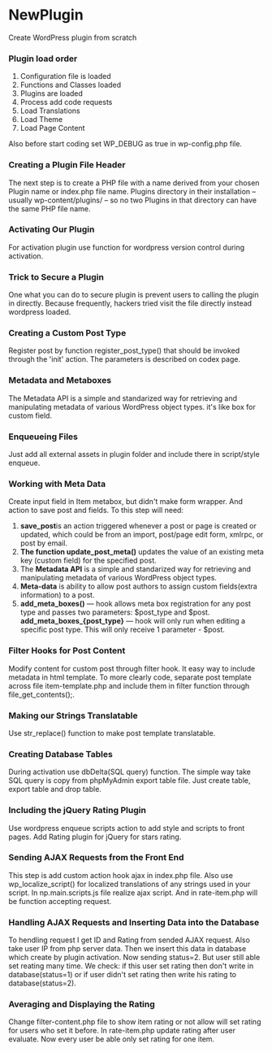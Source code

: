 <h1>NewPlugin</h1>
<p>Create WordPress plugin from scratch</p>
<h3>Plugin load order</h3>
<ol>
    <li>Configuration file is loaded</li>
    <li>Functions and Classes loaded</li>
    <li>Plugins are loaded</li>
    <li>Process add code requests</li>
    <li>Load Translations</li>
    <li>Load Theme</li>
    <li>Load Page Content</li>
</ol>
<p>Also before start coding set WP_DEBUG as true in wp-config.php file.</p>
<h3>Creating a Plugin File Header</h3>
<p>The next step is to create a PHP file with a name derived from your chosen Plugin name or index.php file name. Plugins directory in their installation – usually wp-content/plugins/ – so no two Plugins in that directory can have the same PHP file name.</p>
<h3>Activating Our Plugin</h3>
<p>For activation plugin use function for wordpress version control during activation.</p>
<h3>Trick to Secure a Plugin</h3>
<p>One what you can do to secure plugin is prevent users to calling the plugin in directly. Because frequently, hackers tried visit the file directly instead wordpress loaded.</p>
<h3>Creating a Custom Post Type</h3>
<p>Register post by function register_post_type() that should be invoked through the 'init' action. The parameters is described on codex page.</p> 
<h3>Metadata and Metaboxes</h3>
<p>The Metadata API is a simple and standarized way for retrieving and manipulating metadata of various WordPress object types. it's like box for custom field.</p>
<h3>Enqueueing Files</h3>
<p>Just add all external assets in plugin folder and include there in script/style enqueue.</p>
<h3>Working with Meta Data</h3>
<p>Create input field in Item metabox, but didn't make form wrapper. And action to save post and fields. To this step will need:</p>
<ol>
    <li><b>save_post</b>is an action triggered whenever a post or page is created or updated, which could be from an import, post/page edit form, xmlrpc, or post by email. </li>
    <li><b>The function update_post_meta()</b> updates the value of an existing meta key (custom field) for the specified post.</li>
    <li>The <b>Metadata API</b> is a simple and standarized way for retrieving and manipulating metadata of various WordPress object types.</li>
    <li><b>Meta-data</b> is ability to allow post authors to assign custom fields(extra information) to a post.</li>
    <li><b>add_meta_boxes()</b> — hook allows meta box registration for any post type and passes two parameters: $post_type and $post. <b>add_meta_boxes_{post_type}</b> — hook will only run when editing a specific post type. This will only receive 1 parameter - $post.</li>
</ol>
<h3>Filter Hooks for Post Content</h3>
<p>Modify content for custom post through filter hook. It easy way to include metadata in html template. To more clearly code, separate post template across file item-template.php and include them in filter function through file_get_contents();.</p>
<h3>Making our Strings Translatable</h3>
<p>Use str_replace() function to make post template translatable.</p>
<h3>Creating Database Tables</h3>
<p>During activation use dbDelta(SQL query) function. The simple way take SQL query is copy from phpMyAdmin export table file. Just create table, export table and drop table.</p>
<h3>Including the jQuery Rating Plugin</h3>
<p>Use wordpress enqueue scripts action to add style and scripts to front pages. Add Rating plugin for jQuery for stars rating.</p>
<h3>Sending AJAX Requests from the Front End</h3>
<p>This step is add custom action hook ajax in index.php file. Also use wp_localize_script() for localized translations of any strings used in your script. In np.main.scripts.js file realize ajax script. And in rate-item.php will be function accepting request.</p>
<h3>Handling AJAX Requests and Inserting Data into the Database</h3>
<p>To hendling request I get ID and Rating from sended AJAX request. Also take user IP from php server data. Then we insert this data in database which create by plugin activation. Now sending status=2. But user still able set reating many time. We check: if this user set rating then don't write in database(status=1) or if user didn't set rating then write his rating to database(status=2).</p>
<h3>Averaging and Displaying the Rating</h3>
<p>Change filter-content.php file to show item rating or not allow will set rating for users who set it before. In rate-item.php update rating after user evaluate. Now every user be able only set rating for one item.</p>